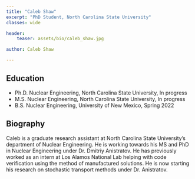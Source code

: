 ```yaml
---
title: "Caleb Shaw"
excerpt: "PhD Student, North Carolina State University"
classes: wide

header:
    teaser: assets/bio/caleb_shaw.jpg

author: Caleb Shaw

---
```


## Education

* Ph.D. Nuclear Engineering, North Carolina State University, In progress
* M.S. Nuclear Engineering, North Carolina State University, In progress
* B.S. Nuclear Engineering, University of New Mexico, Spring 2022

## Biography

Caleb is a graduate research assistant at North Carolina State University’s department of Nuclear Engineering. He is working towards his MS and PhD in Nuclear Engineering under Dr. Dmitriy Anistratov. He has previously worked as an intern at Los Alamos National Lab helping with code verification using the method of manufactured solutions. He is now starting his research on stochastic transport methods under Dr. Anistratov. 


